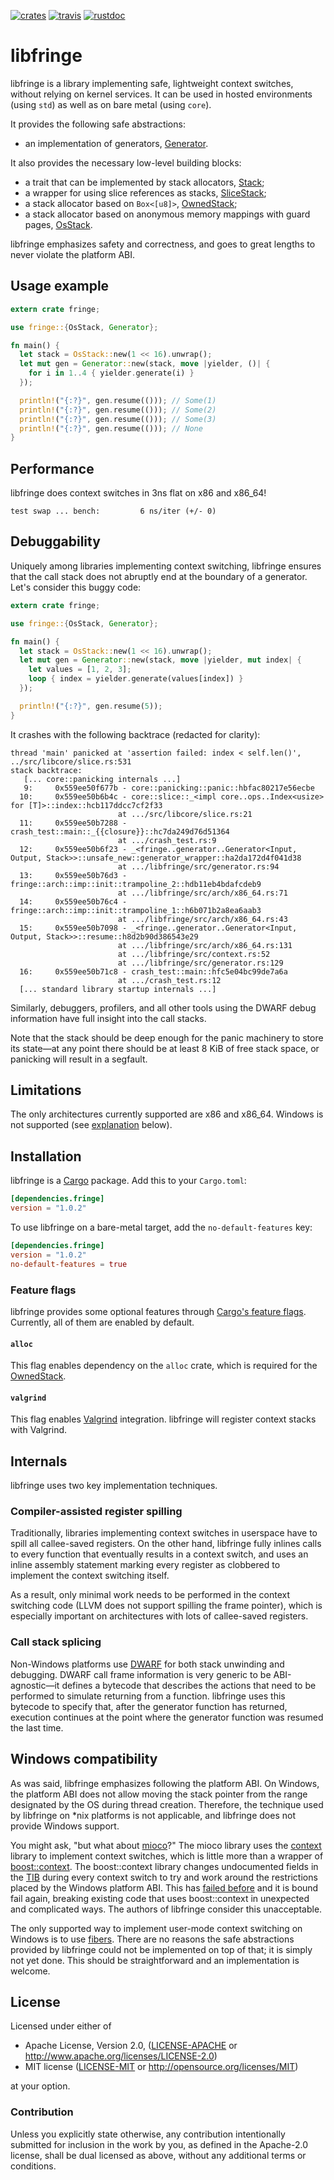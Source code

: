 [![crates][crates-badge]][crates-url]
[![travis][travis-badge]][travis-url]
[![rustdoc][rustdoc-badge]][rustdoc-url]

[crates-badge]: https://img.shields.io/crates/v/fringe.svg?style=flat-square
[crates-url]: https://crates.io/crates/fringe
[travis-badge]: https://img.shields.io/travis/edef1c/libfringe/master.svg?style=flat-square&label=travis
[travis-url]: https://travis-ci.org/edef1c/libfringe
[rustdoc-badge]: https://img.shields.io/badge/docs-rustdoc-brightgreen.svg?style=flat-square
[rustdoc-url]: https://edef1c.github.io/libfringe

# libfringe

libfringe is a library implementing safe, lightweight context switches,
without relying on kernel services. It can be used in hosted environments
(using `std`) as well as on bare metal (using `core`).

It provides the following safe abstractions:
  * an implementation of generators,
    [Generator](https://edef1c.github.io/libfringe/fringe/generator/struct.Generator.html).

It also provides the necessary low-level building blocks:
  * a trait that can be implemented by stack allocators,
    [Stack](https://edef1c.github.io/libfringe/fringe/struct.Stack.html);
  * a wrapper for using slice references as stacks,
    [SliceStack](https://edef1c.github.io/libfringe/fringe/struct.SliceStack.html);
  * a stack allocator based on `Box<[u8]>`,
    [OwnedStack](https://edef1c.github.io/libfringe/fringe/struct.OwnedStack.html);
  * a stack allocator based on anonymous memory mappings with guard pages,
    [OsStack](https://edef1c.github.io/libfringe/fringe/struct.OsStack.html).

libfringe emphasizes safety and correctness, and goes to great lengths to never
violate the platform ABI.

## Usage example

```rust
extern crate fringe;

use fringe::{OsStack, Generator};

fn main() {
  let stack = OsStack::new(1 << 16).unwrap();
  let mut gen = Generator::new(stack, move |yielder, ()| {
    for i in 1..4 { yielder.generate(i) }
  });

  println!("{:?}", gen.resume(())); // Some(1)
  println!("{:?}", gen.resume(())); // Some(2)
  println!("{:?}", gen.resume(())); // Some(3)
  println!("{:?}", gen.resume(())); // None
}
```

## Performance

libfringe does context switches in 3ns flat on x86 and x86_64!

```
test swap ... bench:         6 ns/iter (+/- 0)
```

## Debuggability

Uniquely among libraries implementing context switching, libfringe ensures that the call stack
does not abruptly end at the boundary of a generator. Let's consider this buggy code:

```rust
extern crate fringe;

use fringe::{OsStack, Generator};

fn main() {
  let stack = OsStack::new(1 << 16).unwrap();
  let mut gen = Generator::new(stack, move |yielder, mut index| {
    let values = [1, 2, 3];
    loop { index = yielder.generate(values[index]) }
  });

  println!("{:?}", gen.resume(5));
}
```

It crashes with the following backtrace (redacted for clarity):

```
thread 'main' panicked at 'assertion failed: index < self.len()', ../src/libcore/slice.rs:531
stack backtrace:
   [... core::panicking internals ...]
   9:     0x559ee50f677b - core::panicking::panic::hbfac80217e56ecbe
  10:     0x559ee50b6b4c - core::slice::_<impl core..ops..Index<usize> for [T]>::index::hcb117ddcc7cf2f33
                        at .../src/libcore/slice.rs:21
  11:     0x559ee50b7288 - crash_test::main::_{{closure}}::hc7da249d76d51364
                        at .../crash_test.rs:9
  12:     0x559ee50b6f23 - _<fringe..generator..Generator<Input, Output, Stack>>::unsafe_new::generator_wrapper::ha2da172d4f041d38
                        at .../libfringe/src/generator.rs:94
  13:     0x559ee50b76d3 - fringe::arch::imp::init::trampoline_2::hdb11eb4bdafcdeb9
                        at .../libfringe/src/arch/x86_64.rs:71
  14:     0x559ee50b76c4 - fringe::arch::imp::init::trampoline_1::h6b071b2a8ea6aab3
                        at .../libfringe/src/arch/x86_64.rs:43
  15:     0x559ee50b7098 - _<fringe..generator..Generator<Input, Output, Stack>>::resume::h8d2b90d386543e29
                        at .../libfringe/src/arch/x86_64.rs:131
                        at .../libfringe/src/context.rs:52
                        at .../libfringe/src/generator.rs:129
  16:     0x559ee50b71c8 - crash_test::main::hfc5e04bc99de7a6a
                        at .../crash_test.rs:12
  [... standard library startup internals ...]
```

Similarly, debuggers, profilers, and all other tools using the DWARF debug information have
full insight into the call stacks.

Note that the stack should be deep enough for the panic machinery to store its state—at any point
there should be at least 8 KiB of free stack space, or panicking will result in a segfault.

## Limitations

The only architectures currently supported are x86 and x86_64.
Windows is not supported (see [explanation](#windows-compatibility) below).

## Installation

libfringe is a [Cargo](https://crates.io) package.
Add this to your `Cargo.toml`:

```toml
[dependencies.fringe]
version = "1.0.2"
```

To use libfringe on a bare-metal target, add the `no-default-features` key:

```toml
[dependencies.fringe]
version = "1.0.2"
no-default-features = true
```

### Feature flags

[Cargo's feature flags]: http://doc.crates.io/manifest.html#the-[features]-section
libfringe provides some optional features through [Cargo's feature flags].
Currently, all of them are enabled by default.

#### `alloc`

This flag enables dependency on the `alloc` crate, which is required for
the [OwnedStack](https://edef1c.github.io/libfringe/fringe/struct.OwnedStack.html).

#### `valgrind`

This flag enables [Valgrind] integration. libfringe will register context stacks with Valgrind.

[Valgrind]: http://valgrind.org

## Internals

libfringe uses two key implementation techniques.

### Compiler-assisted register spilling

Traditionally, libraries implementing context switches in userspace have to spill all callee-saved
registers. On the other hand, libfringe fully inlines calls to every function that eventually
results in a context switch, and uses an inline assembly statement marking every register as
clobbered to implement the context switching itself.

As a result, only minimal work needs to be performed in the context switching code (LLVM does not
support spilling the frame pointer), which is especially important on architectures with lots
of callee-saved registers.

### Call stack splicing

Non-Windows platforms use [DWARF][] for both stack unwinding and debugging. DWARF call frame
information is very generic to be ABI-agnostic—it defines a bytecode that describes the actions
that need to be performed to simulate returning from a function. libfringe uses this bytecode
to specify that, after the generator function has returned, execution continues at the point
where the generator function was resumed the last time.

[dwarf]: http://dwarfstd.org

## Windows compatibility

As was said, libfringe emphasizes following the platform ABI. On Windows, the platform ABI
does not allow moving the stack pointer from the range designated by the OS during thread creation.
Therefore, the technique used by libfringe on *nix platforms is not applicable, and libfringe
does not provide Windows support.

You might ask, "but what about [mioco][]?" The mioco library uses the [context][] library to
implement context switches, which is little more than a wrapper of [boost::context][boostcontext].
The boost::context library changes undocumented fields in the [TIB][] during every context switch
to try and work around the restrictions placed by the Windows platform ABI. This has
[failed before][tibfail] and it is bound fail again, breaking existing code that uses
boost::context in unexpected and complicated ways. The authors of libfringe consider this
unacceptable.

[mioco]: https://github.com/dpc/mioco
[context]: https://github.com/zonyitoo/context-rs
[boostcontext]: http://www.boost.org/doc/libs/1_60_0/libs/context/doc/html/context/overview.html
[TIB]: https://en.wikipedia.org/wiki/Win32_Thread_Information_Block
[tibfail]: https://svn.boost.org/trac/boost/ticket/8544

The only supported way to implement user-mode context switching on Windows is to use [fibers][].
There are no reasons the safe abstractions provided by libfringe could not be implemented on top
of that; it is simply not yet done. This should be straightforward and an implementation is
welcome.

[fibers]: https://msdn.microsoft.com/en-us/library/windows/desktop/ms682661(v=vs.85).aspx

## License

Licensed under either of

 * Apache License, Version 2.0, ([LICENSE-APACHE](LICENSE-APACHE) or http://www.apache.org/licenses/LICENSE-2.0)
 * MIT license ([LICENSE-MIT](LICENSE-MIT) or http://opensource.org/licenses/MIT)

at your option.

### Contribution

Unless you explicitly state otherwise, any contribution intentionally
submitted for inclusion in the work by you, as defined in the Apache-2.0
license, shall be dual licensed as above, without any additional terms or
conditions.
